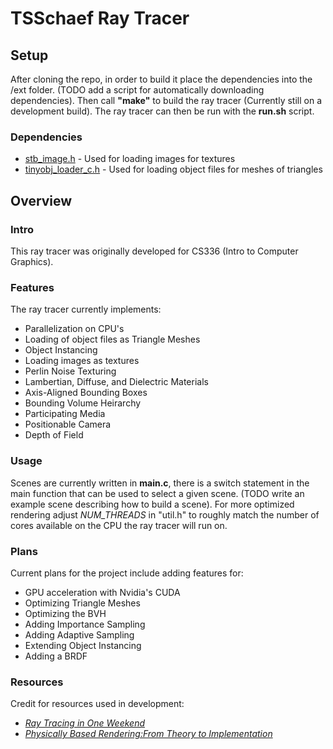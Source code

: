 TSSchaef Ray Tracer
===================

Setup
------
After cloning the repo, in order to build it place the dependencies into the /ext folder. (TODO add a script for automatically downloading dependencies). Then call **"make"** to build the ray tracer (Currently still on a development build). The ray tracer can then be run with the **run.sh** script.

### Dependencies
* [stb_image.h](https://github.com/nothings/stb/blob/master/stb_image.h "stb_image.h") - Used for loading images for textures
* [tinyobj_loader_c.h](https://github.com/syoyo/tinyobjloader-c/blob/master/tinyobj_loader_c.h "tinyobj_loader_c.h") - Used for loading object files for meshes of triangles



Overview
--------
### Intro
This ray tracer was originally developed for CS336 (Intro to Computer Graphics).

### Features 
The ray tracer currently implements:
* Parallelization on CPU's
* Loading of object files as Triangle Meshes
* Object Instancing
* Loading images as textures
* Perlin Noise Texturing
* Lambertian, Diffuse, and Dielectric Materials
* Axis-Aligned Bounding Boxes
* Bounding Volume Heirarchy
* Participating Media
* Positionable Camera
* Depth of Field

### Usage 
Scenes are currently written in **main.c**, there is a switch statement in the main function that can be used to select a given scene. (TODO write an example scene describing how to build a scene). For more optimized rendering adjust *NUM_THREADS* in "util.h" to roughly match the number of cores available on the CPU the ray tracer will run on.

### Plans 
Current plans for the project include adding features for:
* GPU acceleration with Nvidia's CUDA
* Optimizing Triangle Meshes
* Optimizing the BVH
* Adding Importance Sampling
* Adding Adaptive Sampling
* Extending Object Instancing
* Adding a BRDF

### Resources 
Credit for resources used in development:
* [_Ray Tracing in One Weekend_](https://raytracing.github.io/)
* [_Physically Based Rendering:From Theory to Implementation_](https://pbr-book.org/)

